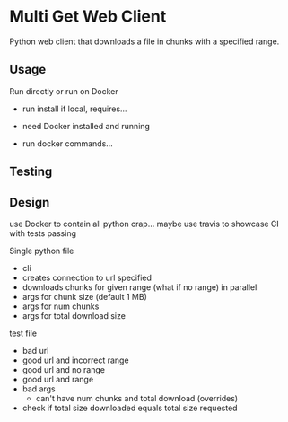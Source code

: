 # Multi Get Web Client
Python web client that downloads a file in chunks with a specified range.

## Usage

Run directly or run on Docker
 - run install if local, requires...

 - need Docker installed and running
 - run docker commands...


## Testing

## Design

use Docker to contain all python crap...
maybe use travis to showcase CI with tests passing

Single python file
 - cli
 - creates connection to url specified
 - downloads chunks for given range (what if no range) in parallel
 - args for chunk size (default 1 MB)
 - args for num chunks
 - args for total download size


test file
 - bad url
 - good url and incorrect range
 - good url and no range
 - good url and range
 - bad args
    - can't have num chunks and total download  (overrides)
 - check if total size downloaded equals total size requested
